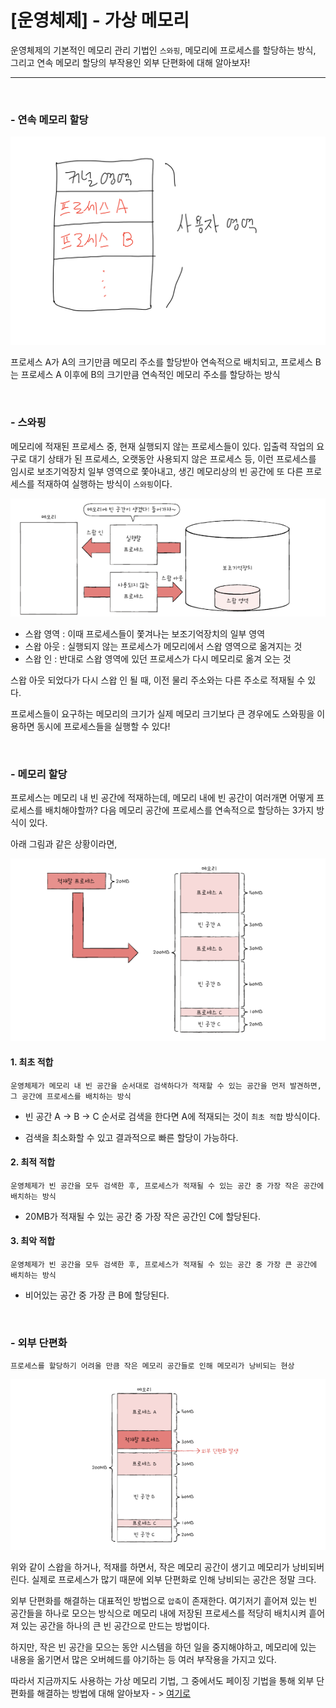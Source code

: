# [운영체제] - 가상 메모리

운영체제의 기본적인 메모리 관리 기법인 `스와핑`, 메모리에 프로세스를 할당하는 방식, 그리고 연속 메모리 할당의 부작용인 외부 단편화에 대해 알아보자!

<hr>

<br>

### - 연속 메모리 할당

![image-20230102185151337](%5B%EC%9A%B4%EC%98%81%EC%B2%B4%EC%A0%9C%5D%20-%20%EA%B0%80%EC%83%81%20%EB%A9%94%EB%AA%A8%EB%A6%AC.assets/image-20230102185151337.png)

프로세스 A가 A의 크기만큼 메모리 주소를 할당받아 연속적으로 배치되고, 프로세스 B는 프로세스 A 이후에 B의 크기만큼 연속적인 메모리 주소를 할당하는 방식

<BR>

### - 스와핑

메모리에 적재된 프로세스 중, 현재 실행되지 않는 프로세스들이 있다. 입출력 작업의 요구로 대기 상태가 된 프로세스, 오랫동안 사용되지 않은 프로세스 등, 이런 프로세스를 임시로 보조기억장치 일부 영역으로 쫓아내고, 생긴 메모리상의 빈 공간에 또 다른 프로세스를 적재하여 실행하는 방식이 `스와핑`이다.

![image-20221208133209133](%5B%EC%9A%B4%EC%98%81%EC%B2%B4%EC%A0%9C%5D%20-%20%EA%B0%80%EC%83%81%20%EB%A9%94%EB%AA%A8%EB%A6%AC.assets/image-20221208133209133.png)

- 스왑 영역 : 이때 프로세스들이 쫓겨나는 보조기억장치의 일부 영역
- 스왑 아웃 : 실행되지 않는 프로세스가 메모리에서 스왑 영역으로 옮겨지는 것
- 스왑 인 : 반대로 스왑 영역에 있던 프로세스가 다시 메모리로 옮겨 오는 것

스왑 아웃 되었다가 다시 스왑 인 될 때, 이전 물리 주소와는 다른 주소로 적재될 수 있다. 

프로세스들이 요구하는 메모리의 크기가 실제 메모리 크기보다 큰 경우에도 스와핑을 이용하면 동시에 프로세스들을 실행할 수 있다!

<BR>

### - 메모리 할당

프로세스는 메모리 내 빈 공간에 적재하는데, 메모리 내에 빈 공간이 여러개면 어떻게 프로세스를 배치해야할까? 다음 메모리 공간에 프로세스를 연속적으로 할당하는 3가지 방식이 있다.

아래 그림과 같은 상황이라면,

![image-20221208135148761](%5B%EC%9A%B4%EC%98%81%EC%B2%B4%EC%A0%9C%5D%20-%20%EA%B0%80%EC%83%81%20%EB%A9%94%EB%AA%A8%EB%A6%AC.assets/image-20221208135148761.png)

#### 1. 최초 적합

```TEXT
운영체제가 메모리 내 빈 공간을 순서대로 검색하다가 적재할 수 있는 공간을 먼저 발견하면, 
그 공간에 프로세스를 배치하는 방식
```

- 빈 공간 A -> B -> C 순서로 검색을 한다면 A에 적재되는 것이 `최초 적합` 방식이다.

- 검색을 최소화할 수 있고 결과적으로 빠른 할당이 가능하다.

#### 2. 최적 적합

```TEXT
운영체제가 빈 공간을 모두 검색한 후, 프로세스가 적재될 수 있는 공간 중 가장 작은 공간에 배치하는 방식
```

- 20MB가 적재될 수 있는 공간 중 가장 작은 공간인 C에 할당된다.

#### 3. 최악 적합

```TEXT
운영체제가 빈 공간을 모두 검색한 후, 프로세스가 적재될 수 있는 공간 중 가장 큰 공간에 배치하는 방식
```

- 비어있는 공간 중 가장 큰 B에 할당된다.

<BR>

### - 외부 단편화

```TEXT
프로세스를 할당하기 어려울 만큼 작은 메모리 공간들로 인해 메모리가 낭비되는 현상
```

![image-20221208140330600](%5B%EC%9A%B4%EC%98%81%EC%B2%B4%EC%A0%9C%5D%20-%20%EA%B0%80%EC%83%81%20%EB%A9%94%EB%AA%A8%EB%A6%AC.assets/image-20221208140330600.png)

위와 같이 스왑을 하거나, 적재를 하면서, 작은 메모리 공간이 생기고 메모리가 낭비되버린다. 실제로 프로세스가 많기 때문에 외부 단편화로 인해 낭비되는 공간은 정말 크다.

외부 단편화를 해결하는 대표적인 방법으로 `압축`이 존재한다. 여기저기 흩어져 있는 빈 공간들을 하나로 모으는 방식으로 메모리 내에 저장된 프로세스를 적당히 배치시켜 흩어져 있는 공간을 하나의 큰 빈 공간으로 만드는 방법이다.

하지만, 작은 빈 공간을 모으는 동안 시스템을 하던 일을 중지해야하고, 메모리에 있는 내용을 옮기면서 많은 오버헤드를 야기하는 등 여러 부작용을 가지고 있다.

따라서 지금까지도 사용하는 가상 메모리 기법, 그 중에서도 페이징 기법을 통해 외부 단편화를 해결하는 방법에 대해 알아보자 - > [여기로]()